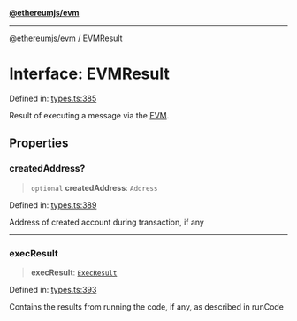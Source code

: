 [**@ethereumjs/evm**](../README.md)

***

[@ethereumjs/evm](../README.md) / EVMResult

# Interface: EVMResult

Defined in: [types.ts:385](https://github.com/ethereumjs/ethereumjs-monorepo/blob/master/packages/evm/src/types.ts#L385)

Result of executing a message via the [EVM](../classes/EVM.md).

## Properties

### createdAddress?

> `optional` **createdAddress**: `Address`

Defined in: [types.ts:389](https://github.com/ethereumjs/ethereumjs-monorepo/blob/master/packages/evm/src/types.ts#L389)

Address of created account during transaction, if any

***

### execResult

> **execResult**: [`ExecResult`](ExecResult.md)

Defined in: [types.ts:393](https://github.com/ethereumjs/ethereumjs-monorepo/blob/master/packages/evm/src/types.ts#L393)

Contains the results from running the code, if any, as described in runCode
